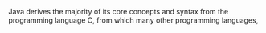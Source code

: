 Java derives the majority of its core concepts and syntax from the programming language C, from which many other programming languages, 
